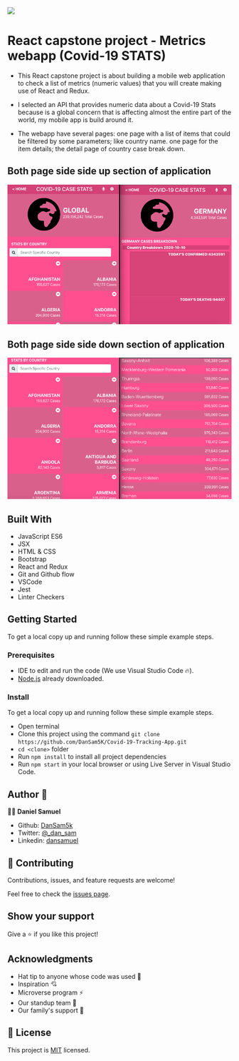 ![](https://img.shields.io/badge/Microverse-blueviolet)

# React capstone project - Metrics webapp (Covid-19 STATS)

- This React capstone project is about building a mobile web application to check a list of metrics (numeric values) that you will create making use of React and Redux.

- I selected an API that provides numeric data about a Covid-19 Stats because is a global concern that is affecting almost the entire part of the world, my mobile app is build around it.
  
- The webapp have several pages:
one page with a list of items that could be filtered by some parameters; like  country name. 
one page for the item details; the detail page of country case break down.
## Both page side side up section of application
![screenshot](./src/assets/images/app_screenshotup.png)
## Both page side side down section of application


![screenshot](./src/assets/images/app_screenshotdown.png)

## Built With

- JavaScript ES6
- JSX
- HTML & CSS
- Bootstrap
- React and Redux
- Git and Github flow
- VSCode
- Jest
- Linter Checkers

<!-- ## Deployment Live Demo

 - Deployed with gh-pages
  - [Live Demo](https://dansam5k.github.io/Webflix-Index/index.html) -->
## Getting Started

To get a local copy up and running follow these simple example steps.

### Prerequisites

- IDE to edit and run the code (We use Visual Studio Code 🔥).
- [Node.js](https://nodejs.org/en/download/) already downloaded.

### Install

To get a local copy up and running follow these simple example steps.
- Open terminal
- Clone this project using the command `git clone https://github.com/DanSam5K/Covid-19-Tracking-App.git`
- `cd <clone>` folder
- Run `npm install` to install all project dependencies
- Run `npm start` in your local browser or using Live Server in Visual Studio Code.

## Author 👤 

👨‍💻 **Daniel Samuel**

- Github: [DanSam5k](https://github.com/DanSam5k)
- Twitter: [@_dan_sam](https://twitter.com/_dan_sam)
- Linkedin: [dansamuel](https://www.linkedin.com/in/dansamuel/)

## 🤝 Contributing

Contributions, issues, and feature requests are welcome!

Feel free to check the [issues page](https://github.com/DanSam5K/Covid-19-Tracking-App/issues).

## Show your support

Give a ⭐️ if you like this project!


## Acknowledgments

- Hat tip to anyone whose code was used 🔰
- Inspiration 💘
- Microverse program ⚡
- Our standup team 🏹
- Our family's support 🙌

## 📝 License

This project is [MIT](./LICENSE) licensed.
